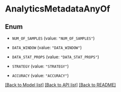 # AnalyticsMetadataAnyOf

## Enum


* `NUM_OF_SAMPLES` (value: `"NUM_OF_SAMPLES"`)

* `DATA_WINDOW` (value: `"DATA_WINDOW"`)

* `DATA_STAT_PROPS` (value: `"DATA_STAT_PROPS"`)

* `STRATEGY` (value: `"STRATEGY"`)

* `ACCURACY` (value: `"ACCURACY"`)


[[Back to Model list]](../README.md#documentation-for-models) [[Back to API list]](../README.md#documentation-for-api-endpoints) [[Back to README]](../README.md)


